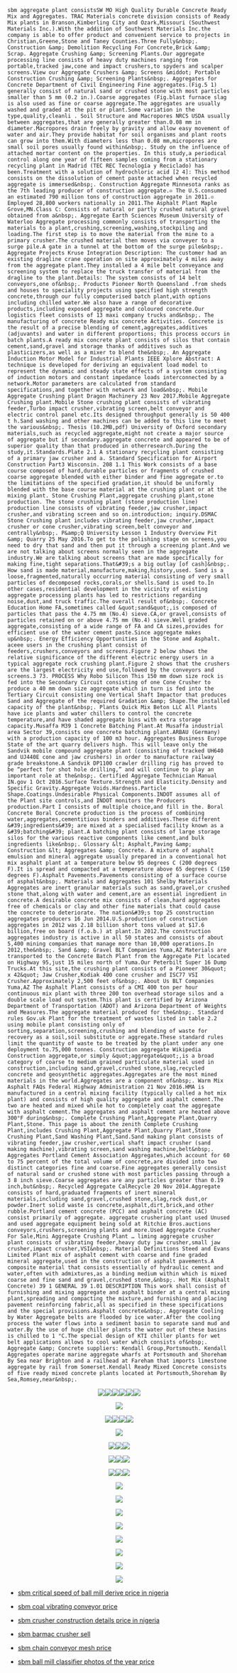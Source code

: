 
```
sbm aggregate plant consistsSW MO High Quality Durable Concrete Ready Mix and Aggregates. TRAC Materials concrete division consists of Ready Mix plants in Branson,Kimberling City and Ozark,Missouri (Southwest Materials Inc.).With the addition of Southwest Materials Inc.the company is able to offer product and convenient service to projects in Christian,Greene,Stone and Taney Counties.Three Fully&nbsp;. Construction &amp; Demolition Recycling For Concrete,Brick &amp; Scrap. Aggregate Crushing &amp; Screening Plants.Our aggregate processing line consists of heavy duty machines ranging from portable,tracked jaw,cone and impact crushers,to spyders and scalper screens.View our Aggregate Crushers &amp; Screens &middot; Portable Construction Crushing &amp; Screening Plants&nbsp;. Aggregates for Concrete Department of Civil Engineering Fine aggregates.(Fig.5 1) generally consist of natural sand or crushed stone with most particles smaller than 5 mm (0.2 in.).Coarse aggregates (Fig.blast furnace slag is also used as fine or coarse aggregate.The aggregates are usually washed and graded at the pit or plant.Some variation in the type,quality,cleanli . Soil Structure and Macropores NRCS USDA usually between aggregates,that are generally greater than.0.08 mm in diameter.Macropores drain freely by gravity and allow easy movement of water and air.They provide habitat for soil organisms and plant roots can grow into them.With diameters less than 0.08 mm,micropores are small soil pores usually found within&nbsp;. Study on the influence of attached mortar content on the properties. In this study,a periodical control along one year of fifteen samples coming from a stationary recycling plant in Madrid (TEC REC Tecnología y Reciclado) has been.Treatment with a solution of hydrochloric acid [2 4]: This method consists on the dissolution of cement paste attached when recycled aggregate is immersed&nbsp;. Construction Aggregate Minnesota ranks as the 7th leading producer of construction aggregate.▫ The U.S.consumed an estimated 790 million tons of construction aggregate in 2011.▫ Employed 28,800 workers nationally in 2011.The Asphalt Plant Maple Grove,MN.Class C: Consists of natural or partly crushed natural gravel obtained from a&nbsp;. Aggregate Earth Sciences Museum University of Waterloo Aggregate processing commonly consists of transporting the materials to a plant,crushing,screening,washing,stockpiling and loading.The first step is to move the material from the mine to a primary crusher.The crushed material then moves via conveyer to a surge pile.A gate in a tunnel at the bottom of the surge pile&nbsp;. Aggregate Projects Kruse Integration Description: The customer had an existing dragline crane operation on site approximately 4 miles away from the aggregate plant.They installed a 4 mile belt conveyance and screening system to replace the truck transfer of material from the dragline to the plant.Details: The system consists of 14 belt conveyors,one of&nbsp;. Products Pioneer North Queensland .from sheds and houses to speciality projects using specified high strength concrete,through our fully computerised batch plant,with options including chilled water.We also have a range of decorative products,including exposed aggregate and coloured concrete.Our logistics fleet consists of 13 maxi company trucks and&nbsp;. The manufacturing of concrete Ready mix concrete Activities. Concrete is the result of a precise blending of cement,aggregates,additives (adjuvants) and water in different proportions; this process occurs in batch plants.A ready mix concrete plant consists of silos that contain cement,sand,gravel and storage thanks of additives such as plasticizers,as well as a mixer to blend the&nbsp;. An Aggregate Induction Motor Model for Industrial Plants IEEE Xplore Abstract: A technique is developed for deriving an equivalent load model to represent the dynamic and steady state effects of a system consisting of induction motors and constant impedance loads interconnected by a network.Motor parameters are calculated from standard specifications,and together with network and load&nbsp;. Mobile Aggregate Crushing plant Dragon Machinery 23 Nov 2017.Mobile Aggregate Crushing plant.Mobile Stone crushing plant consists of vibrating feeder,Turbo impact crusher,vibrating screen,belt conveyor and electric control panel etc.Its designed throughput generally is 50 400 t h.Sand washing and other machines can be added to this line to meet the various&nbsp;. Thesis (10.2MB,pdf) University of Oxford secondary materials,such as recycled aggregate,might not create a major source of aggregate but if secondary.aggregate concrete and appeared to be of superior quality than that produced in otherresearch.During the study,it.Standards.Plate 2.1 A stationary recycling plant consisting of a primary jaw crusher and a. Standard Specification for Airport Construction Part3 Wisconsin. 208 1.1 This Work consists of a base course composed of hard,durable particles or fragments of crushed coarse aggregate blended with either binder and fine aggregate or.to the limitations of the specified gradation,it should be uniformly blended with the base course material at the crushing plant or at the mixing plant. Stone Crushing Plant,aggregate crushing plant,stone production. The stone crushing plant (stone production line) production line consists of vibrating feeder,jaw crusher,impact crusher,and vibrating screen and so on.introduction; inquiry.DSMAC Stone Crushing plant includes vibrating feeder,jaw crusher,impact crusher or cone crusher,vibrating screen,belt conveyor and centrally&nbsp;. P&amp;Q University Lesson 1 Industry Overview Pit &amp; Quarry 25 May 2016.To get to the polishing stage on screens,you need to dry that sand and then put it through a screening plant.And we are not talking about screens normally seen in the aggregate industry.We are talking about screens that are made specifically for making fine,tight separations.That&#39;s a big outlay [of cash]&nbsp;. How sand is made material,manufacture,making,history,used. Sand is a loose,fragmented,naturally occurring material consisting of very small particles of decomposed rocks,corals,or shells.Sand is used to.In other cases,residential development in the vicinity of existing aggregate processing plants has led to restrictions regarding noise,dust,and truck traffic.The overall result of&nbsp;. Concrete Education Home FA,sometimes called &quot;sand&quot;,is composed of particles that pass the 4.75 mm (No.4) sieve.CA,or gravel,consists of particles retained on or above 4.75 mm (No.4) sieve.Well graded aggregate,consisting of a wide range of FA and CA sizes,provides for efficient use of the water cement paste.Since aggregate makes up&nbsp;. Energy Efficiency Opportunities in the Stone and Asphalt. aceee users in the crushing plant consist of feeders,crushers,conveyors and screens.Figure 2 below shows the relative significance of the different electric energy users in a typical aggregate rock crushing plant.Figure 2 shows that the crushers are the largest electricity end use,followed by the conveyors and screens.3 73. PROCESS Why Robo Silicon This 150 mm down size rock is fed into the Secondary Circuit consisting of one Cone Crusher to produce a 40 mm down size aggregate which in turn is fed into the Tertiary Circuit consisting one Vertical Shaft Impactor that produces Sand and Aggregate of the required Gradation &amp; Shape.The installed capacity of the plant&nbsp;. Plants Quick Mix Beton LLC All Plants have ice plants and water chillers to control the concrete temperature,and have shaded aggregate bins with extra storage capacity.Musaffa M39 1 Concrete Batching Plant.At Musaffa industrial area Sector 39,consists one concrete batching plant.ARBAU (Germany) with a production capacity of 100 m3 hour. Aggregates Business Europe State of the art quarry delivers high. This will leave only the Sandvik mobile compound aggregate plant (consisting of tracked UH640 and UJ440E cone and jaw crushers) in order to manufacture railway grade breakstone.A Sandvik DP1100 crawler drilling rig has proved to be “perfect for shot hole drilling,” and will continue to play an important role at the&nbsp;. Certified Aggregate Technician Manual IN.gov 1 Oct 2016.Surface Texture.Strength and Elasticity.Density and Specific Gravity.Aggregate Voids.Hardness.Particle Shape.Coatings.Undesirable Physical Components.INDOT assumes all of the Plant site controls,and INDOT monitors the Producers production.Part I consists of multiple choice,and fill in the. Boral Concrete Boral Concrete production is the process of combining water,aggregates,cementitious binders and additives.These different &#39;ingredients&#39; are mixed at a specialised facility known as a &#39;batching&#39; plant.A batching plant consists of large storage silos for the various reactive components like cement,and bulk ingredients like&nbsp;. Glossary &lt; Asphalt,Paving &amp; Construction &lt; Aggregates &amp; Concrete. A mixture of asphalt emulsion and mineral aggregate usually prepared in a conventional hot mix asphalt plant at a temperature below 95 degrees C (200 degrees F).It is spread and compacted at a temperature above 65 degrees C (150 degrees F).Asphalt Pavements.Pavements consisting of a surface course of asphalt&nbsp;. Materials and Aggregates 101 Shelby Materials Aggregates are inert granular materials such as sand,gravel,or crushed stone that,along with water and cement,are an essential ingredient in concrete.A desirable concrete mix consists of clean,hard aggregates free of chemicals or clay and other fine materials that could cause the concrete to deteriorate. The nation&#39;s top 25 construction aggregates producers 16 Jun 2014.U.S.production of construction aggregates in 2012 was 2.18 billion short tons valued at $17.6 billion,free on board (f.o.b.) at plant.In 2012.The construction aggregates industry is active in all 50 states and consists of about 5,400 mining companies that manage more than 10,000 operations.In 2012,the&nbsp;. Sand &amp; Gravel BLT Companies Yuma,AZ Materials are transported to the Concrete Batch Plant from the Aggregate Pit located on Highway 95,just 15 miles north of Yuma.Our Peterbilt Super 16 Dump Trucks.At this site,the crushing plant consists of a Pioneer 30&quot; x 42&quot; Jaw Crusher,Kodiak 400 cone crusher and ISC77 VSI Crusher.Approximately 2,500 feet of&nbsp;. About Us BLT Companies Yuma,AZ The Asphalt Plant consists of a CMI 400 ton per hour continuous mix plant with three 200 ton overhead storage silos and a double scale load out system.This plant is certified by Arizona Department of Transportation (ADOT) and Arizona Department of Weights and Measures.The aggregate material produced for the&nbsp;. Standard rules Gov.uk Plant for the treatment of wastes listed in table 2.2 using mobile plant consisting only of sorting,separation,screening,crushing and blending of waste for recovery as a soil,soil substitute or aggregate.These standard rules limit the quantity of waste to be treated by the plant under any one deployment to.75,000 tonnes. Construction aggregate Wikipedia Construction aggregate,or simply &quot;aggregate&quot;,is a broad category of coarse to medium grained particulate material used in construction,including sand,gravel,crushed stone,slag,recycled concrete and geosynthetic aggregates.Aggregates are the most mined materials in the world.Aggregates are a component of&nbsp;. Warm Mix Asphalt FAQs Federal Highway Administration 21 Nov 2016.HMA is manufactured in a central mixing facility (typically called a hot mix plant) and consists of high quality aggregate and asphalt cement.The two are heated and mixed while hot to completely coat the aggregate with asphalt cement.The aggregates and asphalt cement are heated above 300°F during&nbsp;. Complete Crushing Plant,Aggregate Plant,Quarry Plant,Stone. This page is about the zenith Complete Crushing Plant,includes Crushing Plant,Aggregate Plant,Quarry Plant,Stone Crushing Plant,Sand Washing Plant,Sand.Sand making plant consists of vibrating feeder,jaw crusher,vertical shaft impact crusher (sand making machine),vibrating screen,sand washing machine,belt&nbsp;. Aggregates Portland Cement Association Aggregates,which account for 60 to 75 percent of the total volume of concrete,are divided into two distinct categories fine and coarse.Fine aggregates generally consist of natural sand or crushed stone with most particles passing through a 3 8 inch sieve.Coarse aggregates are any particles greater than 0.19 inch,but&nbsp;. Recycled Aggregate CalRecycle 20 Nov 2014.Aggregate consists of hard,graduated fragments of inert mineral materials,including sand,gravel,crushed stone,slag,rock dust,or powder.Inert solid waste is concrete,asphalt,dirt,brick,and other rubble.Portland cement concrete (PCC) and asphalt concrete (AC) consist primarily of aggregate. aggregate crushering plant used Unused and used aggregate equipment being sold at Ritchie Bros.auctions conveyors,crushers,screening plants and more.Used Aggregate Crusher For Sale,Mini Aggregate Crushing Plant … liming aggregate crusher plant consists of vibrating feeder,heavy duty jaw crusher,small jaw crusher,impact crusher,VSI&nbsp;. Material Definitions Steed and Evans Limited Plant mix of asphalt cement with coarse and fine graded mineral aggregate,used in the construction of asphalt pavements.A composite material that consists essentially of hydraulic cement and water,often with admixtures,as a binding medium within which is mixed coarse and fine sand and gravel,crushed stone,&nbsp;. Hot Mix (Asphalt Concrete) 39 1 GENERAL 39 1.01 DESCRIPTION This work shall consist of furnishing and mixing aggregate and asphalt binder at a central mixing plant,spreading and compacting the mixture,and furnishing and placing pavement reinforcing fabric,all as specified in these specifications and the special provisions.Asphalt concrete&nbsp;. Aggregate Cooling by Water Aggregate belts are flooded by ice water.After the cooling process the water flows into a sediment basin to separate sand mud and water.By the use of huge chiller plants the water out of these basins is chilled to 1 °C.The special design of KTI chiller plants for wet belt applications allows to cool water which consists of&nbsp;. Aggregate &amp; Concrete suppliers: Kendall Group,Portsmouth. Kendall Aggregates operate marine aggregate wharfs at Portsmouth and Shoreham By Sea near Brighton and a railhead at Fareham that imports limestone aggregate by rail from Somerset.Kendall Ready Mixed Concrete consists of five ready mixed concrete plants located at Portsmouth,Shoreham By Sea,Romsey,near&nbsp;. 
```

<div align="center">
  
<a rel="nofollow" href="https://m.shibang-china.com?f=github&k=sbm+aggregate+plant+consists"><img src="https://static.shibang-china.com/en/l.png"></a><img src="https://static.shibang-china.com/en/hw.png"><a rel="nofollow" href="https://m.shibang-china.com/product/?f=github&k=sbm+aggregate+plant+consists"><img src="https://static.shibang-china.com/en/p.png"></a><a rel="nofollow" href="https://m.shibang-china.com/cases/?f=github&k=sbm+aggregate+plant+consists"><img src="https://static.shibang-china.com/en/c.png"></a><a rel="nofollow" href="https://m.shibang-china.com/news/?f=github&k=sbm+aggregate+plant+consists"><img src="https://static.shibang-china.com/en/n.png"></a><a rel="nofollow" href="https://m.shibang-china.com?f=github&k=sbm+aggregate+plant+consists"><img src="https://static.shibang-china.com/en/m.png"></a>

<a rel="nofollow" href="https://m.shibang-china.com/product/?f=github&k=sbm+aggregate+plant+consists"><img src="https://static.shibang-china.com/en/b.jpg"></a>
  
<a rel="nofollow" href="https://m.shibang-china.com/solution-aggregate.html?f=github&k=sbm+aggregate+plant+consists"><img src="https://static.shibang-china.com/en/a.jpg"></a><a rel="nofollow" href="https://m.shibang-china.com/solution-mine.html?f=github&k=sbm+aggregate+plant+consists"><img src="https://static.shibang-china.com/en/m.jpg"></a><a rel="nofollow" href="https://m.shibang-china.com/solution-mill.html?f=github&k=sbm+aggregate+plant+consists"><img src="https://static.shibang-china.com/en/g.jpg"></a><a rel="nofollow" href="https://m.shibang-china.com/solution-epc.html?f=github&k=sbm+aggregate+plant+consists"><img src="https://static.shibang-china.com/en/e.jpg"></a>

<a rel="nofollow" href="https://m.shibang-china.com/product/?f=github&k=sbm+aggregate+plant+consists"><img src="https://static.shibang-china.com/en/a-p.png"></a>

<a rel="nofollow" href="https://m.shibang-china.com/product/crusher/c6x.html?f=github&k=sbm+aggregate+plant+consists"><img src="https://static.shibang-china.com/en/j.jpg"></a><a rel="nofollow" href="https://m.shibang-china.com/product/crusher/ci5x.html?f=github&k=sbm+aggregate+plant+consists"><img src="https://static.shibang-china.com/en/i.jpg"></a><a rel="nofollow" href="https://m.shibang-china.com/product/crusher/hst.html?f=github&k=sbm+aggregate+plant+consists"><img src="https://static.shibang-china.com/en/c.jpg"></a>

<a rel="nofollow" href="https://m.shibang-china.com/product/mill/mtw.html?f=github&k=sbm+aggregate+plant+consists"><img src="https://static.shibang-china.com/en/mtw.jpg"></a><a rel="nofollow" href="https://m.shibang-china.com/product/mill/scm.html?f=github&k=sbm+aggregate+plant+consists"><img src="https://static.shibang-china.com/en/scm.jpg"></a><a rel="nofollow" href="https://m.shibang-china.com/product/mill/lm.html?f=github&k=sbm+aggregate+plant+consists"><img src="https://static.shibang-china.com/en/lm.jpg"></a>

<a rel="nofollow" href="https://m.shibang-china.com/product/sand/vsi6x.html?f=github&k=sbm+aggregate+plant+consists"><img src="https://static.shibang-china.com/en/6x.jpg"></a><a rel="nofollow" href="https://m.shibang-china.com/product/sand/vu.html?f=github&k=sbm+aggregate+plant+consists"><img src="https://static.shibang-china.com/en/vu.jpg"></a><a rel="nofollow" href="https://m.shibang-china.com/product/mobile/klun.html?f=github&k=sbm+aggregate+plant+consists"><img src="https://static.shibang-china.com/en/k.jpg"></a>

<a rel="nofollow" href="https://m.shibang-china.com/cases/?f=github&k=sbm+aggregate+plant+consists"><img src="https://static.shibang-china.com/en/case.png"></a>

<a rel="nofollow" href="https://m.shibang-china.com/cases/aggregate/202.html?f=github&k=sbm+aggregate+plant+consists"><img src="https://static.shibang-china.com/en/c-1.jpg"></a>

<a rel="nofollow" href="https://m.shibang-china.com/cases/aggregate/203.html?f=github&k=sbm+aggregate+plant+consists"><img src="https://static.shibang-china.com/en/c-2.jpg"></a>

<a rel="nofollow" href="https://m.shibang-china.com/cases/mill/123.html?f=github&k=sbm+aggregate+plant+consists"><img src="https://static.shibang-china.com/en/c-3.jpg"></a>

<a rel="nofollow" href="https://m.shibang-china.com/contact_us.html?f=github&k=sbm+aggregate+plant+consists"><img src="https://static.shibang-china.com/en/contact.png"></a>

<a rel="nofollow" href="https://swt.shibang-china.com/?f=github&k=sbm+aggregate+plant+consists"><img src="https://static.shibang-china.com/en/chat.png"></a>

<a rel="nofollow" href="https://whatsapp.shibangsoft.com/WhatsApp.php?f=github&k=sbm+aggregate+plant+consists"><img src="https://static.shibang-china.com/en/whatsapp.png"></a>

<a rel="nofollow" href="https://m.shibang-china.com/?f=github&k=sbm+aggregate+plant+consists"><img src="https://static.shibang-china.com/en/website.png"></a>

</div>


* [sbm critical speed of ball mill derive price in nigeria](sbm%20critical%20speed%20of%20ball%20mill%20derive%20price%20in%20nigeria.md)

* [sbm coal vibrating conveyor price](sbm%20coal%20vibrating%20conveyor%20price.md)

* [sbm crusher construction details price in nigeria](sbm%20crusher%20construction%20details%20price%20in%20nigeria.md)

* [sbm barmac crusher sell](sbm%20barmac%20crusher%20sell.md)

* [sbm chain conveyor mesh price](sbm%20chain%20conveyor%20mesh%20price.md)

* [sbm ball mill classifier photos of the year price](sbm%20ball%20mill%20classifier%20photos%20of%20the%20year%20price.md)
